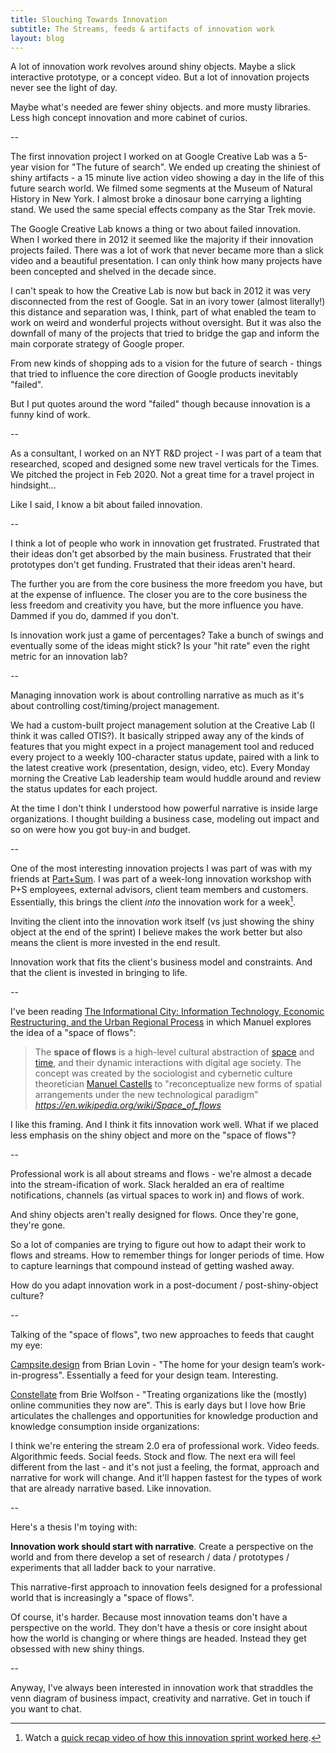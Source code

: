 ```yaml
---
title: Slouching Towards Innovation
subtitle: The Streams, feeds & artifacts of innovation work
layout: blog
---
```


A lot of innovation work revolves around shiny objects. Maybe a slick interactive prototype, or a concept video. But a lot of innovation projects never see the light of day.

Maybe what's needed are fewer shiny objects.  and more musty libraries. Less high concept innovation and more cabinet of curios.

--

The first innovation project I worked on at Google Creative Lab was a 5-year vision for "The future of search". We ended up creating the shiniest of shiny artifacts - a 15 minute live action video showing a day in the life of this future search world. We filmed some segments at the Museum of Natural History in New York. I almost broke a dinosaur bone carrying a lighting stand. We used the same special effects company as the Star Trek movie.

The Google Creative Lab knows a thing or two about failed innovation. When I worked there in 2012 it seemed like the majority if their innovation projects failed. There was a lot of work that never became more than a slick video and a beautiful presentation. I can only think how many projects have been concepted and shelved in the decade since.

I can't speak to how the Creative Lab is now but back in 2012 it was very disconnected from the rest of Google. Sat in an ivory tower (almost literally!) this distance and separation was, I think, part of what enabled the team to work on weird and wonderful projects without oversight. But it was also the downfall of many of the projects that tried to bridge the gap and inform the main corporate strategy of Google proper.

From new kinds of shopping ads to a vision for the future of search - things that tried to influence the core direction of Google products inevitably "failed".

But I put quotes around the word "failed" though because innovation is a funny kind of work.

--

As a consultant, I worked on an NYT R&D project - I was part of a team that researched, scoped and designed some new travel verticals for the Times. We pitched the project in Feb 2020. Not a great time for a travel project in hindsight...

Like I said, I know a bit about failed innovation.

--

I think a lot of people who work in innovation get frustrated. Frustrated that their ideas don't get absorbed by the main business. Frustrated that their prototypes don't get funding. Frustrated that their ideas aren't heard.

The further you are from the core business the more freedom you have, but at the expense of influence. The closer you are to the core business the less freedom and creativity you have, but the more influence you have. Dammed if you do, dammed if you don't.

Is innovation work just a game of percentages? Take a bunch of swings and eventually some of the ideas might stick? Is your "hit rate" even the right metric for an innovation lab?

--

Managing innovation work is about controlling narrative as much as it's about controlling cost/timing/project management.

We had a custom-built project management solution at the Creative Lab (I think it was called OTIS?). It basically stripped away any of the kinds of features that you might expect in a project management tool and reduced every project to a weekly 100-character status update, paired with a link to the latest creative work (presentation, design, video, etc). Every Monday morning the Creative Lab leadership team would huddle around and review the status updates for each project.

At the time I don't think I understood how powerful narrative is inside large organizations. I thought building a business case, modeling out impact and so on were how you got buy-in and budget. 


--

One of the most interesting innovation projects I was part of was with my friends at [Part+Sum](https://www.partandsum.com/). I was part of a week-long innovation workshop with P+S employees, external advisors, client team members and customers. Essentially, this brings the client *into* the innovation work for a week[^partandsum].

[^partandsum]: Watch a [quick recap video of how this innovation sprint worked here](https://www.youtube.com/watch?v=NszPjjQxLBQ).

Inviting the client into the innovation work itself (vs just showing the shiny object at the end of the sprint) I believe makes the work better but also means the client is more invested in the end result.

Innovation work that fits the client's business model and constraints. And that the client is invested in bringing to life.

--

I've been reading [The Informational City: Information Technology, Economic Restructuring, and the Urban Regional Process](https://www.amazon.com/Informational-City-Economic-Restructuring-Development/dp/0631179372) in which Manuel explores the idea of a "space of flows":

<blockquote class="quoteback" darkmode="" data-title="Space%20of%20flows%20-%20Wikipedia" data-author="" cite="https://en.wikipedia.org/wiki/Space_of_flows">
The <b>space of flows</b> is a high-level cultural abstraction of <a href="https://en.wikipedia.org/wiki/Space" title="Space" target="_blank" rel="noopener">space</a> and <a href="https://en.wikipedia.org/wiki/Time" title="Time" target="_blank" rel="noopener">time</a>, and their dynamic interactions with digital age society. The concept was created by the sociologist and cybernetic culture theoretician <a href="https://en.wikipedia.org/wiki/Manuel_Castells" title="Manuel Castells" target="_blank" rel="noopener">Manuel Castells</a> to "reconceptualize new forms of spatial arrangements under the new technological paradigm"
<footer> <cite><a href="https://en.wikipedia.org/wiki/Space_of_flows">https://en.wikipedia.org/wiki/Space_of_flows</a></cite></footer>
</blockquote>
<script note="" src="https://cdn.jsdelivr.net/gh/Blogger-Peer-Review/quotebacks@1/quoteback.js"></script>

I like this framing. And I think it fits innovation work well. What if we placed less emphasis on the shiny object and more on the "space of flows"? 

--

Professional work is all about streams and flows - we're almost a decade into the stream-ification of work. Slack heralded an era of realtime notifications, channels (as virtual spaces to work in) and flows of work.

And shiny objects aren't really designed for flows. Once they're gone, they're gone.

So a lot of companies are trying to figure out how to adapt their work to flows and streams. How to remember things for longer periods of time. How to capture learnings that compound instead of getting washed away.

How do you adapt innovation work in a post-document / post-shiny-object culture?

--

Talking of the "space of flows", two new approaches to feeds that caught my eye:

[Campsite.design](https://www.campsite.design/) from Brian Lovin - "The home for your design team’s work-in-progress". Essentially a feed for your design team. Interesting.

[Constellate](https://www.constellate.team/) from Brie Wolfson - "Treating organizations like the (mostly) online communities they now are". This is early days but I love how Brie articulates the challenges and opportunities for knowledge production and knowledge consumption inside organizations:

I think we're entering the stream 2.0 era of professional work. Video feeds. Algorithmic feeds. Social feeds. Stock and flow. The next era will feel different from the last - and it's not just a feeling, the format, approach and narrative for work will change. And it'll happen fastest for the types of work that are already narrative based. Like innovation.

--

Here's a thesis I'm toying with:

**Innovation work should start with narrative**. Create a perspective on the world and from there develop a set of research / data / prototypes / experiments that all ladder back to your narrative.

This narrative-first approach to innovation feels designed for a professional world that is increasingly a "space of flows".

Of course, it's harder. Because most innovation teams don't have a perspective on the world. They don't have a thesis or core insight about how the world is changing or where things are headed. Instead they get obsessed with new shiny things.

--

Anyway, I've always been interested in innovation work that straddles the venn diagram of business impact, creativity and narrative. Get in touch if you want to chat.